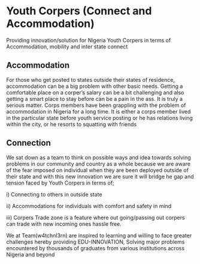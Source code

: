 # Youth Corpers (Connect and Accommodation)
Providing innovation/solution for Nigeria Youth Corpers in terms of Accommodation, mobility and inter state connect

## Accommodation
For those who get posted to states outside their states of residence, accommodation can be a big problem with other basic needs.
Getting a comfortable place on a corper’s salary can be a bit challenging and also getting a smart place to stay before can be a pain in the ass.
It is truly a serious matter. Corps members have been grappling with the problem of accommodation in Nigeria for a long time. It is either a corps member lived in the particular state before youth service posting or he has relations living within the city, or he resorts to squatting with friends

## Connection
We sat down as a team to think on possible ways and idea towards solving problems in our community and country as a whole because we are aware of the fear imposed on individual when they are been deployed outside of their state and with this new innovation we are sure it will bridge he gap and tension faced by Youth Corpers in terms of;

i) Connecting to others in outside state

ii) Accommodations for individuals with comfort and safety in mind

iii) Corpers Trade zone is a feature where out going/passing out corpers can trade with new incoming ones hassle free.

We at Team(w4tchnl3rn)  are inspired to learning and willing to face greater challenges hereby providing EDU-INNOVATION, Solving major problems encountered by thousands of graduates from various institutions across Nigeria and beyond

